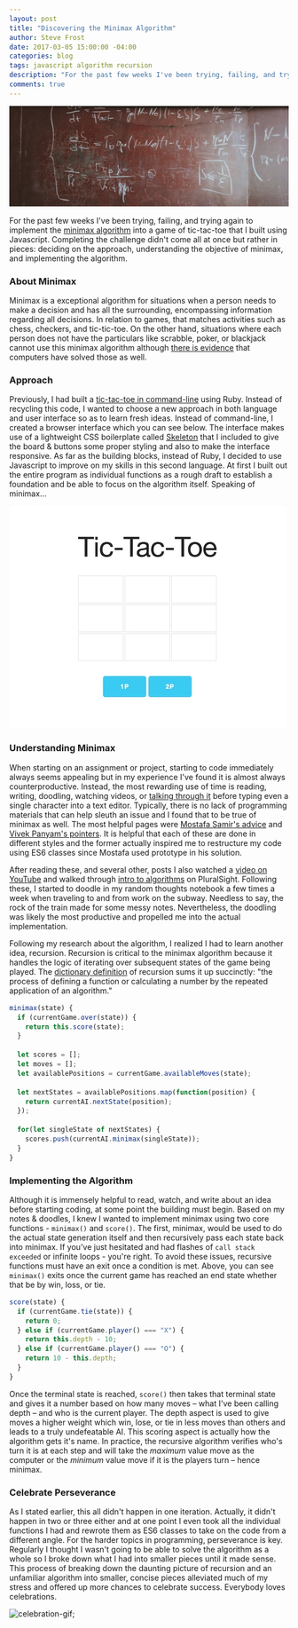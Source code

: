 ```yaml
---
layout: post
title: "Discovering the Minimax Algorithm"
author: Steve Frost
date: 2017-03-05 15:00:00 -04:00
categories: blog
tags: javascript algorithm recursion
description: "For the past few weeks I've been trying, failing, and trying again to implement the minimax algorithm into a game of tic-tac-toe that I built using Javascript. Completing the challenge didn't come all at once but rather in pieces: deciding on the approach, understanding the objective of minimax, and implementing the algorithm."
comments: true
---
```


![algorithm-on-chalk-board](/assets/img/blogs/minimax1.jpg)

For the past few weeks I've been trying, failing, and trying again to implement the [minimax algorithm](http://neverstopbuilding.com/minimax) into a game of tic-tac-toe that I built using Javascript. Completing the challenge didn't come all at once but rather in pieces: deciding on the approach, understanding the objective of minimax, and implementing the algorithm.

### About Minimax

Minimax is a exceptional algorithm for situations when a person needs to make a decision and has all the surrounding, encompassing information regarding all decisions. In relation to games, that matches activities such as chess, checkers, and tic-tic-toe. On the other hand, situations where each person does not have the particulars like scrabble, poker, or blackjack cannot use this minimax algorithm although [there is evidence](https://www.wired.com/2017/02/libratus/) that computers have solved those as well.

### Approach

Previously, I had built a [tic-tac-toe in command-line](https://github.com/steveafrost/tic-tac-toe-rb-q-000) using Ruby. Instead of recycling this code, I wanted to choose a new approach in both language and user interface so as to learn fresh ideas. Instead of command-line, I created a browser interface which you can see below. The interface makes use of a lightweight CSS boilerplate called [Skeleton](http://getskeleton.com/) that I included to give the board & buttons some proper styling and also to make the interface responsive. As far as the building blocks, instead of Ruby, I decided to use Javascript to improve on my skills in this second language. At first I built out the entire program as individual functions as a rough draft to establish a foundation and be able to focus on the algorithm itself. Speaking of minimax...

![tic-tac-toe-ui](/assets/img/blogs/minimax2.jpg)

### Understanding Minimax

When starting on an assignment or project, starting to code immediately always seems appealing but in my experience I've found it is almost always counterproductive. Instead, the most rewarding use of time is reading, writing, doodling, watching videos, or [talking through it](https://blog.codinghorror.com/rubber-duck-problem-solving/) before typing even a single character into a text editor. Typically, there is no lack of programming materials that can help sleuth an issue and I found that to be true of minimax as well. The most helpful pages were [Mostafa Samir's advice](https://mostafa-samir.github.io/) and [Vivek Panyam's pointers](https://blog.vivekpanyam.com/how-to-build-an-ai-that-wins-the-basics-of-minimax-search/). It is helpful that each of these are done in different styles and the former actually inspired me to restructure my code using ES6 classes since Mostafa used prototype in his solution.

After reading these, and several other, posts I also watched a [video on YouTube](https://www.youtube.com/watch?v=aWhb9dr1jNw&t=2098s) and walked through [intro to algorithms](https://app.pluralsight.com/library/courses/algorithmics-introduction/table-of-contents) on PluralSight. Following these, I started to doodle in my random thoughts notebook a few times a week when traveling to and from work on the subway. Needless to say, the rock of the train made for some messy notes. Nevertheless, the doodling was likely the most productive and propelled me into the actual implementation.

Following my research about the algorithm, I realized I had to learn another idea, recursion. Recursion is critical to the minimax algorithm because it handles the logic of iterating over subsequent states of the game being played. The [dictionary definition](http://www.dictionary.com/browse/recursion) of recursion sums it up succinctly: "the process of defining a function or calculating a number by the repeated application of an algorithm."

```javascript
minimax(state) {
  if (currentGame.over(state)) {
    return this.score(state);
  }

  let scores = [];
  let moves = [];
  let availablePositions = currentGame.availableMoves(state);

  let nextStates = availablePositions.map(function(position) {
    return currentAI.nextState(position);
  });

  for(let singleState of nextStates) {
    scores.push(currentAI.minimax(singleState));
  }
}
```

### Implementing the Algorithm

Although it is immensely helpful to read, watch, and write about an idea before starting coding, at some point the building must begin. Based on my notes & doodles, I knew I wanted to implement minimax using two core functions - `minimax()` and `score()`. The first, minimax, would be used to do the actual state generation itself and then recursively pass each state back into minimax. If you've just hesitated and had flashes of `call stack exceeded` or infinite loops - you're right. To avoid these issues, recursive functions must have an exit once a condition is met. Above, you can see `minimax()` exits once the current game has reached an end state whether that be by win, loss, or tie.

```javascript
score(state) {
  if (currentGame.tie(state)) {
    return 0;
  } else if (currentGame.player() === "X") {
    return this.depth - 10;
  } else if (currentGame.player() === "O") {
    return 10 - this.depth;
  }
}
```

Once the terminal state is reached, `score()` then takes that terminal state and gives it a number based on how many moves – what I've been calling depth – and who is the current player. The depth aspect is used to give moves a higher weight which win, lose, or tie in less moves than others and leads to a truly undefeatable AI. This scoring aspect is actually how the algorithm gets it's name. In practice, the recursive algorithm verifies who's turn it is at each step and will take the *maximum* value move as the computer or the *minimum* value move if it is the players turn – hence minimax.

### Celebrate Perseverance

As I stated earlier, this all didn't happen in one iteration. Actually, it didn't happen in two or three either and at one point I even took all the individual functions I had and rewrote them as ES6 classes to take on the code from a different angle. For the harder topics in programming, perseverance is key. Regularly I thought I wasn't going to be able to solve the algorithm as a whole so I broke down what I had into smaller pieces until it made sense. This process of breaking down the daunting picture of recursion and an unfamiliar algorithm into smaller, concise pieces alleviated much of my stress and offered up more chances to celebrate success. Everybody loves celebrations.

![celebration-gif](https://d3vv6lp55qjaqc.cloudfront.net/items/1D0s2i2U1s0v0G1k1J11/Image%202017-03-05%20at%205.26.46%20PM.gif);